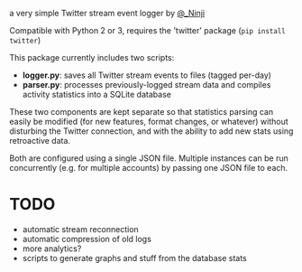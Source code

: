 a very simple Twitter stream event logger by [@_Ninji](https://twitter.com/_Ninji)

Compatible with Python 2 or 3, requires the 'twitter' package (`pip install twitter`)

This package currently includes two scripts:

- **logger.py**: saves all Twitter stream events to files (tagged per-day)
- **parser.py**: processes previously-logged stream data and compiles activity statistics into a SQLite database

These two components are kept separate so that statistics parsing can easily be modified (for new features, format changes, or whatever) without disturbing the Twitter connection, and with the ability to add new stats using retroactive data.

Both are configured using a single JSON file. Multiple instances can be run concurrently (e.g. for multiple accounts) by passing one JSON file to each.

# TODO

- automatic stream reconnection
- automatic compression of old logs
- more analytics?
- scripts to generate graphs and stuff from the database stats


